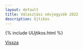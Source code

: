 ```yaml
---
layout: default
title: Választási névjegyzék 2022
description: Újtikos
---
```


{% include UUjtikos.html %}

[Vissza](./)